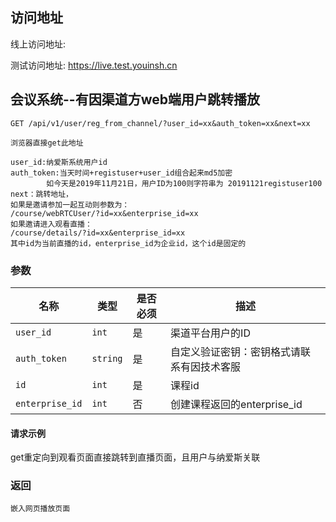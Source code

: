 ## 访问地址

线上访问地址: 

测试访问地址: https://live.test.youinsh.cn





## 会议系统--有因渠道方web端用户跳转播放
```
GET /api/v1/user/reg_from_channel/?user_id=xx&auth_token=xx&next=xx
```

```
浏览器直接get此地址

user_id:纳爱斯系统用户id
auth_token:当天时间+registuser+user_id组合起来md5加密
        如今天是2019年11月21日，用户ID为100则字符串为 20191121registuser100
next：跳转地址，
如果是邀请参加一起互动则参数为：
/course/webRTCUser/?id=xx&enterprise_id=xx
如果邀请进入观看直播：
/course/details/?id=xx&enterprise_id=xx
其中id为当前直播的id，enterprise_id为企业id，这个id是固定的

```
### 参数
|名称|类型|是否必须|描述|
|----|----|----|----|
|`user_id`|`int`|是|渠道平台用户的ID|
|`auth_token`|`string`|是|自定义验证密钥：密钥格式请联系有因技术客服|
|`id`|`int`|是|课程id|
|`enterprise_id`|`int`|否|创建课程返回的enterprise_id|


#### 请求示例
get重定向到观看页面直接跳转到直播页面，且用户与纳爱斯关联
### 返回
```
嵌入网页播放页面
```

